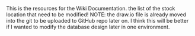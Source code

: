 This is the resources for the Wiki Documentation.
the list of the stock location that need to be modified!
NOTE: the draw.io file is already moved into the git to be uploaded to GitHub repo later on. I think this will be better if I wanted to modify the database design later in one environment.
